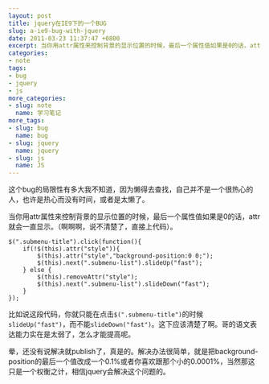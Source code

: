 ```yaml
---
layout: post
title: jquery在IE9下的一个BUG
slug: a-ie9-bug-with-jquery
date: 2011-03-23 11:37:47 +0800
excerpt: 当你用attr属性来控制背景的显示位置的时候，最后一个属性值如果是0的话，attr就会一直显示。（啊啊啊，说不清楚了，直接上代码）。
categories:
- note
tags:
- bug
- jquery
- js
more_categories:
- slug: note
  name: 学习笔记
more_tags:
- slug: bug
  name: bug
- slug: jquery
  name: jquery
- slug: js
  name: JS
---
```


这个bug的局限性有多大我不知道，因为懒得去查找，自己并不是一个很热心的人，也许是热心而没有时间，或者是太懒了。

当你用attr属性来控制背景的显示位置的时候，最后一个属性值如果是0的话，attr就会一直显示。（啊啊啊，说不清楚了，直接上代码）。

	$(".submenu-title").click(function(){
		if(!$(this).attr("style")){
			$(this).attr("style","background-position:0 0;");
			$(this).next(".submenu-list").slideUp("fast");
		} else {
			$(this).removeAttr("style");
			$(this).next(".submenu-list").slideDown("fast");
		}
	});

比如说这段代码，你就只能在点击`$(".submenu-title")`的时候`slideUp("fast")`，而不能`slideDown("fast")`。这下应该清楚了啊。哥的语文表达能力实在是太弱了，怎么才能提高呢。

晕，还没有说解决就publish了，真是的。解决办法很简单，就是把background-position的最后一个值改成一个0.1%或者你喜欢跟那个小的0.0001%，当然那这只是一个权衡之计，相信jquery会解决这个问题的。
